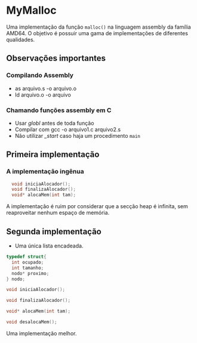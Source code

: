 # MyMalloc
Uma implementação da função ```malloc()``` na linguagem assembly da família AMD64. O objetivo é possuir uma gama de implementações de diferentes qualidades.
## Observações importantes
### Compilando Assembly
- as arquivo.s -o arquivo.o
- ld arquivo.o -o arquivo
### Chamando funções assembly em C
- Usar *globl* antes de toda função
- Compilar com gcc -o arquivo1.c arquivo2.s
- Não utilizar *_start* caso haja um procedimento ```main```

## Primeira implementação
### A implementação ingênua
```c
  void iniciaAlocador();
  void finalizaAlocador();
  void* alocaMem(int tam);
```
A implementação é ruim por considerar que a secção heap é infinita, sem reaproveitar nenhum espaço de memória.
## Segunda implementação
- Uma única lista encadeada.

```c
typedef struct{
  int ocupado;
  int tamanho;
  nodo* proximo;
} nodo;

void iniciaAlocador();

void finalizaAlocador();

void* alocaMem(int tam);

void desalocaMem();
```
Uma implementação melhor.
